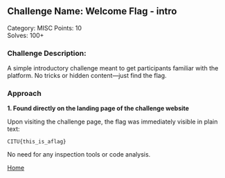 ## Challenge Name: Welcome Flag - intro  
Category: MISC 
Points: 10  
Solves: 100+  

### Challenge Description:  
A simple introductory challenge meant to get participants familiar with the platform. No tricks or hidden content—just find the flag.


### Approach

**1. Found directly on the landing page of the challenge website**

Upon visiting the challenge page, the flag was immediately visible in plain text:

```
CITU{this_is_aflag}
```

No need for any inspection tools or code analysis.

[Home](../..)